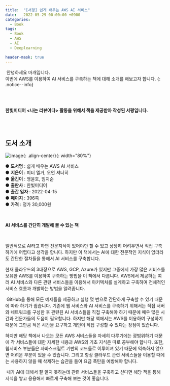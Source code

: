 ```yaml
---
title:  "[서평] 쉽게 배우는 AWS AI 서비스"
date:   2022-05-29 00:00:00 +0900
categories:
  - Book
tags:
  - Book
  - AWS
  - AI
  - Deeplearning

header-mask: true
---
```




&nbsp;안녕하세요 마개입니다.  
이번에 AWS를 이용하여 AI 서비스를 구축하는 책에 대해 소개를 해보고자 합니다.
{: .notice--info}

<br><br>

**한빛미디어 \<나는 리뷰어다\> 활동을 위해서 책을 제공받아 작성된 서평입니다.**

<br><br>

## 도서 소개

![image](https://user-images.githubusercontent.com/78892113/172051826-ad519204-905e-4f8a-9ecd-c7e77d46467b.png){: .align-center}{: width="80%"}

● **도서명** : 쉽게 배우는 AWS AI 서비스  
● **지은이** : 피터 엘거, 오언 셔너히  
● **옮긴이** : 맹윤호, 임지순  
● **출판사** : 한빛미디어  
● **출간 일자** : 2022-04-15  
● **페이지** : 396쪽  
● **가격** : 정가 30,000원  

<br>

**AI 서비스를 간단히 개발해 볼 수 있는 책**

<br>

일반적으로 AI라고 하면 전문지식이 있어야만 할 수 있고 상당히 어려우면서 직접 구축하기에 어렵다고 생각을 합니다. 하지만 이 책에서는 AI에 대한 전문적인 지식이 없더라도 간단한 절차들을 통해서 AI 서비스를 구축합니다.


현재 클라우드의 3대장으로 AWS, GCP, Azure가 있지만 그중에서 가장 많은 서비스를 보유한 AWS를 이용하여 구축하는 방법을 이 책에서 다룹니다. AWS에서 제공하는 여러 AI 서비스와 다른 관련 서비스들을 이용해서 아키텍처를 설계하고 구축하여 전체적인 서비스 흐름과 개발하는 방법을 알려줍니다.

​
GitHub을 통해 모든 예제들을 제공하고 실행 몇 번으로 간단하게 구축할 수 있기 때문에 따라 하기가 쉽습니다. 기존에 웹 서비스와 AI 서비스를 구축하기 위해서는 직접 서버와 네트워크를 구성한 후 관련된 AI 서비스들을 직접 구축해야 하기 때문에 매우 많은 시간과 전문가들의 도움이 필요합니다. 하지만 해당 책에서는 AWS를 이용하여 구성하기 때문에 그만큼 적은 시간을 요구하고 개인이 직접 구성할 수 있다는 장점이 있습니다.


하지만 해당 책에서 나오는 모든 AWS 서비스들을 자세히 다루기에는 광범위하기 때문에 각 서비스들에 대한 자세한 내용과 AWS의 기초 지식은 따로 공부해야 합니다. 또한, 웹서비스 부분들은 자바스크립트 기반의 코드들로 이루어져 있기 때문에 익숙하지 않으면 어려운 부분이 있을 수 있습니다. 그리고 항상 클라우드 관련 서비스들을 이용할 때에는 사용하지 않을 때 삭제하는 습관을 들여 요금 폭탄을 예방해야 합니다. 

​
내가 AI에 대해서 잘 알지 못하는데 관련 서비스들을 구축하고 싶다면 해당 책을 통해 지식을 쌓고 응용해서 빠르게 구축해 보는 것이 좋습니다. 